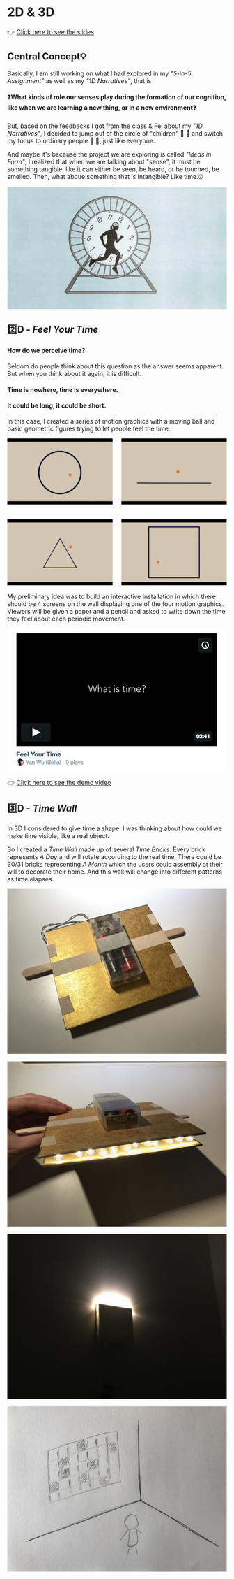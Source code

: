 # 2D & 3D

:point_right: [Click here to see the slides](https://swipe.to/1940dv)

## Central Concept:bulb:

Basically, I am still working on what I had explored in my *"5-in-5 Assignment"* as well as my *"1D Narratives"*, that is

#### :question:What kinds of role our senses play during the formation of our cognition, like when we are learning a new thing, or in a new environment:question:

But, based on the feedbacks I got from the class & Fei about my *"1D Narratives"*, I decided to jump out of the circle of "children" :boy: :girl: and switch my focus to ordinary people :man: :woman:, just like everyone.

And maybe it's because the project we are exploring is called *"Ideas in Form"*, I realized that when we are talking about "sense", it must be something tangible, like it can either be seen, be heard, or be touched, be smelled. Then, what aboue something that is intangible? Like time.:alarm_clock:

![Img](pics/time.jpg)

## :two:D - *Feel Your Time* 

#### How do we perceive time?

Seldom do people think about this question as the answer seems apparent. But when you think about it again, it is difficult.

#### Time is nowhere, time is everywhere.

#### It could be long, it could be short.

In this case, I created a series of motion graphics with a moving ball and basic geometric figures trying to let people feel the time.

![Img](pics/4.jpg)

My preliminary idea was to build an interactive installation in which there should be 4 screens on the wall displaying one of the four motion graphics. Viewers will be given a paper and a pencil and asked to write down the time they feel about each periodic movement.

![Img](pics/video.png)

:point_right: [Click here to see the demo video](https://vimeo.com/234332936)

## :three:D - *Time Wall*

In 3D I considered to give time a shape. I was thinking about how could we make time visible, like a real object.

So I created a *Time Wall* made up of several *Time Bricks*. Every brick represents *A Day* and will rotate according to the real time. There could be 30/31 bricks representing *A Month* which the users could assembly at their will to decorate their home. And this wall will change into different patterns as time elapses.

![Img](pics/brick_1.jpg)

![Img](pics/brick_2.jpg)

![Img](pics/brick_light.jpg)

![Img](pics/wall_light.jpg)
